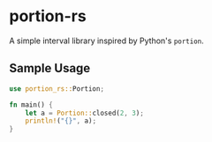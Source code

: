 # portion-rs

A simple interval library inspired by Python's `portion`.

## Sample Usage
```rust
use portion_rs::Portion;

fn main() {
    let a = Portion::closed(2, 3);
    println!("{}", a);
}
```
